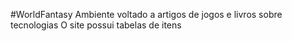 #WorldFantasy
Ambiente voltado a artigos de jogos e livros sobre tecnologias
O site possui tabelas de itens
